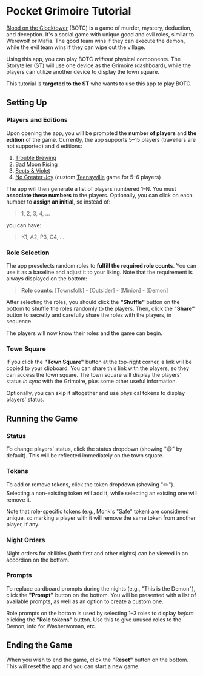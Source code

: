 # Pocket Grimoire Tutorial

[Blood on the Clocktower](https://bloodontheclocktower.com/) (BOTC) is a game of murder, mystery, deduction, and deception. It's a social game with unique good and evil roles, similar to Werewolf or Mafia. The good team wins if they can execute the demon, while the evil team wins if they can wipe out the village.

Using this app, you can play BOTC _without_ physical components. The Storyteller (ST) will use one device as the Grimoire (dashboard), while the players can utilize another device to display the town square.

This tutorial is **targeted to the ST** who wants to use this app to play BOTC.

## Setting Up

### Players and Editions

Upon opening the app, you will be prompted the **number of players** and **the edition** of the game. Currently, the app supports 5&ndash;15 players (travellers are not supported) and 4 editions:

1. [Trouble Brewing](https://botc.kvn.ovh/files/tb.pdf)
2. [Bad Moon Rising](https://botc.kvn.ovh/files/bmr.pdf)
3. [Sects & Violet](https://botc.kvn.ovh/files/sv.pdf)
4. [No Greater Joy](https://botc.kvn.ovh/files/ngj.pdf) (custom [Teensyville](https://wiki.bloodontheclocktower.com/Teensyville) game for 5&ndash;6 players)

The app will then generate a list of players numbered 1&ndash;N. You must **associate these numbers** to the players. Optionally, you can click on each number to **assign an initial**, so instead of:

> 1, 2, 3, 4, ...

you can have:

> K1, A2, P3, C4, ...

### Role Selection

The app preselects random roles to **fulfill the required role counts**. You can use it as a baseline and adjust it to your liking. Note that the requirement is always displayed on the bottom:

> **Role counts**: [Townsfolk] - [Outsider] - [Minion] - [Demon]

After selecting the roles, you should click the **"Shuffle"** button on the bottom to shuffle the roles randomly to the players. Then, click the **"Share"** button to secretly and carefully share the roles with the players, in sequence.

The players will now know their roles and the game can begin.

### Town Square

If you click the **"Town Square"** button at the top-right corner, a link will be copied to your clipboard. You can share this link with the players, so they can access the town square. The town square will display the players' status _in sync_ with the Grimoire, plus some other useful information.

Optionally, you can skip it altogether and use physical tokens to display players' status.

## Running the Game

### Status

To change players' status, click the status dropdown (showing "&#128516;" by default). This will be reflected immediately on the town square.

### Tokens

To add or remove tokens, click the token dropdown (showing "&#9999;&#65039;"). Selecting a non-existing token will add it, while selecting an existing one will remove it.

Note that role-specific tokens (e.g., Monk's "Safe" token) are considered unique, so marking a player with it will remove the same token from another player, if any.

### Night Orders

Night orders for abilities (both first and other nights) can be viewed in an accordion on the bottom.

### Prompts

To replace cardboard prompts during the nights (e.g., "This is the Demon"), click the **"Prompt"** button on the bottom. You will be presented with a list of available prompts, as well as an option to create a custom one.

Role prompts on the bottom is used by selecting 1&ndash;3 roles to display _before_ clicking the **"Role tokens"** button. Use this to give unused roles to the Demon, info for Washerwoman, etc.

## Ending the Game

When you wish to end the game, click the **"Reset"** button on the bottom. This will reset the app and you can start a new game.
